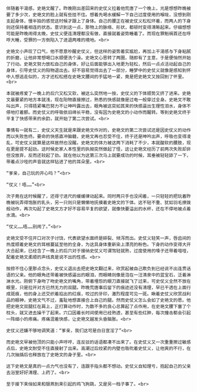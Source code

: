 	伴随着干渴感，史艳文醒了。昨晚刚出差回来的史仗义拉着他荒唐了一个晚上，光是想想昨晚被要了多少次，史艳文的脸上就有些挂不住。想着先喝水缓解一下自己过度使用的喉咙，没想到刚支起身体，慢半拍的感觉这时候才跟上了身体。自己的腰正在被史仗义松松环着，而两人的下身则还保持着相连的状态。意识到这一点，那物上的脉络、形状，都顿时变得清晰起来。仔细想想可能是昨晚闹得太晚，史仗义便连清理都没有做，直接就着姿势睡着了。而现在罪魁祸首还在呼呼大睡，受罪的一方倒陷入了进退两难的境地。<br>

	史艳文小声叹了口气，他不愿意吵醒史仗义，但这样的姿势着实尴尬，再加上干渴感与下身粘腻的折磨，让他非常想喝口水顺便洗个澡。史艳文心思转了两圈，随即有了主意，于是便悄然开始了行动。史艳文努力放松自己的身体，好让后面能够出入地更为轻松，然后一点点活动起自己的身体，引导史仗义的阳物退出去。好不容易觉得出去了一部分，睡梦中的史仗义就像是感知到怀中人想逃走似的，方才还松松搭在史艳文腰间的手猛地一紧，竟是把史艳文又按回到了怀里。<br>
	
	本就被疼爱了一晚上的后穴又松又软，被这么突然地一按，史仗义的下体顺势又挤了进来。史艳文最要紧的地方本就浅，现在阳物直接擦过，熟悉的快感就像是过电一般穿过全身。史艳文不敢叫出声，只得捂紧嘴巴努力不让呻吟露出去，眼角被这突如其来的快感逼出生理性泪水，身体不停地打着颤。而史仗义的呼吸依旧绵长平稳，没有因为史艳文的小动作而醒转。等到史艳文终于平复了快感带来的余韵，就开始了第二次尝试。<br>

	事情有一就有二，史仗义天生就是来跟史艳文作对的，史艳文的第二次尝试还是因史仗义的动作而以失败告终。要命的快感直冲脑髓，史艳文再也忍受不住，终于还是呻吟出声，呼吸也变得凌乱，可史仗义就算是这样居然也没醒。史艳文的体力被这两下消耗了不少，本就酸软的腰肢，现在更是提不起劲。这时候史家人本性里的执拗突然做起了怪，这让史艳文经历了前两次失败却非但没放弃，反而还较起了劲。就在他以为这第三次马上就要成功的时候，耳垂被轻轻舔了一下，带着点沙哑的声音就这样钻进了他的耳朵里。<br>

	“爹亲，自己玩的开心吗？”<br>

	“仗义！唔……”<br>

	次子竟在这时候醒了，还得寸进尺的缓缓律动起来。同时两只手也没闲着，一只轻轻的把玩着昨晚被玩弄得饱胀的乳头，另一只则只是懒懒地抚摸着史艳文的下体。这不轻不重、犹如羽毛撩拨般动作，再次勾起了史艳文方才好不容易平复的欲望，就像快要溢出的水杯，还在不停地被点着水滴。<br>

	“仗义……唔……别闹了。”<br>

	史艳文受不住开口对次子讨饶，代表欲望水面终是碎裂、倾泻而出。史仗义轻笑一声，唇齿间的热度顺着史艳文的耳根蔓延至他的全身，为这具身体重新染上漂亮的粉色。下身的动作变得大开大合起来，已经含了一晚上的后穴对于接纳史仗义可谓驾轻就熟，过度使用的嗓子还带着喑哑，配着史艳文柔顺的声线真是说不出的性感。<br>
	
	按捺不住心里那点念头，史仗义退出去把史艳文翻过来，欣赏起被自己欺负到已经说不出连贯话语的父亲。他的眼角还带着被快感逼出的眼泪，而眼睛则像是泡在一汪清泉中的蓝宝石，泛着淋淋水光。刚俯下身吻了吻史艳文的嘴角，带着埋怨的眼刀直接就飞了过来，可史仗义全然不放在眼里，只是拉开对方已然无力的双腿。昨晚荒唐事后留下的痕迹还没有清理，早已干透在上面行成斑痕，他的身上还交织着掐出的红痕，咬过的牙印，激烈程度可见一斑。瞅着史仗义欣赏战利品的眼神，史艳文气不过，羞耻地想直接合上自己的腿。然而史仗义怎么会如了史艳文的愿。他把史艳文双腿扛在肩上，正打算动作时，为数不多的良心总算起了点作用，在史艳文腰下塞了个枕头，就又进去操干了起来。穴口因着长时间使用已经熟透，甚至有些红肿，每次撞击都会引起一阵细小的疼痛。疼痛混着快感，让史艳文越发头昏脑胀。<br>
	
    史仗义还嫌不够地调笑道：“爹亲，我们这可是白日宣淫了”<br>
    
    而史艳文早被他顶的只能小声哼哼，连反驳的话语都凑不出来了。在史仗义又一次重重擦过敏感点后，史艳文耐受不住直接射了出来。高潮过后绞紧的内壁也吸吮着史仗义，让他爽的不行，在几次抽插后也释放在了史艳文的身子里。<br>

    这下史艳文是真的一点力气也没有了，连跟手指头都不想动。史仗义自知理亏，抱起自己的父亲去浴室好好清理、上药了。<br>
    
    至于接下来俏如来和银燕到来引起的鸡飞狗跳，又是另一档子事了。<br>
	

